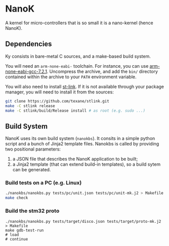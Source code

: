 # NanoK

A kernel for micro-controllers that is so small it is a nano-kernel (hence NanoK).

## Dependencies

Ky consists in bare-metal C sources, and a make-based build system.

You will need an `arm-none-eabi-` toolchain. For instance, you can use
[arm-none-eabi-gcc-7.2.1][1]. Uncompress the archive, and add the `bin/`
directory contained within the archive to your `PATH` environment variable.

You will also need to install [st-link][2]. If it is not available through
your package manager, you will need to install it from the sources:

```bash
git clone https://github.com/texane/stlink.git
make -C stlink release
make -C stlink/build/Release install # as root (e.g. sudo ...)
```


## Build System

NanoK uses its own build system (`nanokbs`). It consits in a simple python
script and a bunch of Jinja2 template files. Nanokbs is called by providing two
positional parameters:

1. a JSON file that describes the NanoK application to be built;
2. a Jinja2 template (that can extend build-in templates), so a build sytem
   can be generated.


### Build tests on a PC (e.g. Linux)

```bash
./nanokbs/nanokbs.py tests/pc/unit.json tests/pc/unit-mk.j2 > Makefile
make check
```


### Build the stm32 proto

```
./nanokbs/nanokbs.py tests/target/disco.json tests/target/proto-mk.j2 > Makefile
make gdb-test-run
# load
# continue
```



[1]: https://armkeil.blob.core.windows.net/developer/Files/downloads/gnu-rm/7-2017q4/gcc-arm-none-eabi-7-2017-q4-major-linux.tar.bz2
[2]: https://github.com/texane/stlink
